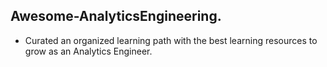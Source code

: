 ## **Awesome-AnalyticsEngineering.** 



- Curated an organized learning path with the best learning resources to grow as an Analytics Engineer.
